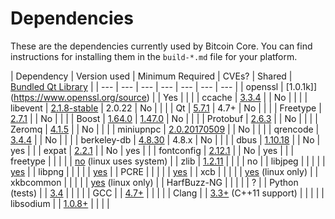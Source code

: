 Dependencies
============

These are the dependencies currently used by Bitcoin Core. You can find instructions for installing them in the `build-*.md` file for your platform.

| Dependency | Version used | Minimum Required | CVEs? | Shared | [Bundled Qt Library](https://doc.qt.io/qt-5/configure-options.html) |
| --- | --- | --- | --- | --- | --- | --- |
| openssl | [1.0.1k]](https://www.openssl.org/source) |  | Yes |  |  |
| ccache | [3.3.4](https://ccache.samba.org/download.html) |  | No |  |  |
| libevent | [2.1.8-stable](https://github.com/libevent/libevent/releases) | 2.0.22 | No |  |  |
| Qt | [5.7.1](https://download.qt.io/official_releases/qt/) | 4.7+ | No |  |  |
| Freetype | [2.7.1](http://download.savannah.gnu.org/releases/freetype) |  | No |  |  |
| Boost | [1.64.0](http://www.boost.org/users/download/) | [1.47.0](https://github.com/bitcoin/bitcoin/pull/8920) | No |  |  |
| Protobuf | [2.6.3](https://github.com/google/protobuf/releases) |  | No |  |  |
| Zeromq | [4.1.5](https://github.com/zeromq/libzmq/releases) |  | No |  |  |
| miniupnpc | [2.0.20170509](http://miniupnp.free.fr/files) |  | No |  |  |
| qrencode | [3.4.4](https://fukuchi.org/works/qrencode) |  | No |  |  |
| berkeley-db | [4.8.30](http://www.oracle.com/technetwork/database/database-technologies/berkeleydb/downloads/index.html) | 4.8.x | No |  |  |
| dbus | [1.10.18](https://cgit.freedesktop.org/dbus/dbus/tree/NEWS?h=dbus-1.10) |  | No | yes |  |
| expat | [2.2.1](https://libexpat.github.io/) |  | No | yes |  |
| fontconfig | [2.12.1](https://www.freedesktop.org/software/fontconfig/release/) |  | No | yes |  |
| freetype |  |  |  |  | [no](https://github.com/bitcoin/bitcoin/blob/master/depends/packages/qt.mk#L38) (linux uses system) |
| zlib | [1.2.11](http://zlib.net/) |  |  |  | no |
| libjpeg |  |  |  |  | [yes](https://github.com/bitcoin/bitcoin/blob/master/depends/packages/qt.mk#L75) |
| libpng |  |  |  |  | [yes](https://github.com/bitcoin/bitcoin/blob/master/depends/packages/qt.mk#L74) |
| PCRE |  |  |  |  | [yes](https://github.com/bitcoin/bitcoin/blob/master/depends/packages/qt.mk#L76) |
| xcb |  |  |  |  | [yes](https://github.com/bitcoin/bitcoin/blob/master/depends/packages/qt.mk#L94) (linux only) |
| xkbcommon |  |  |  |  | [yes](https://github.com/bitcoin/bitcoin/blob/master/depends/packages/qt.mk#L93) (linux only) |
| HarfBuzz-NG |  |  |  |  | ? |
| Python (tests) |  | [3.4](https://www.python.org/downloads) |  |  |  |
| GCC |  | [4.7+](https://gcc.gnu.org/) |  |  |  |
| Clang |  | [3.3+](http://llvm.org/releases/download.html) (C++11 support) |  |  |  |
| libsodium |  | [1.0.8+](https://download.libsodium.org/doc/) |  |  |  |
